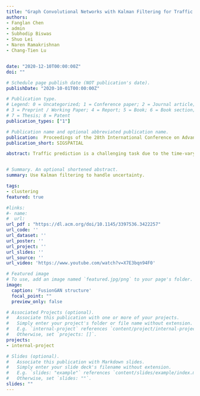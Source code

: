 ```yaml
---
title: "Graph Convolutional Networks with Kalman Filtering for Traffic Prediction"
authors:
- Fanglan Chen
- admin
- Subhodip Biswas
- Shuo Lei
- Naren Ramakrishnan
- Chang-Tien Lu


date: "2020-12-10T00:00:00Z"
doi: ""

# Schedule page publish date (NOT publication's date).
publishDate: "2020-10-01T00:00:00Z"

# Publication type.
# Legend: 0 = Uncategorized; 1 = Conference paper; 2 = Journal article;
# 3 = Preprint / Working Paper; 4 = Report; 5 = Book; 6 = Book section;
# 7 = Thesis; 8 = Patent
publication_types: ["1"]

# Publication name and optional abbreviated publication name.
publication:  Proceedings of the 28th International Conference on Advances in Geographic Information 
publication_short: SIGSPATIAL

abstract: Traffic prediction is a challenging task due to the time-varying nature of traffic patterns and the complex spatial dependency of road networks. Adding to the challenge, there are a number of errors introduced in traffic sensor reporting, including bias and noise. However, most of the previous works treat the sensor observations as exact measures ignoring the effect of unknown noise. To model the spatial and temporal dependencies, existing studies combine graph neural networks (GNNs) with other deep learning techniques but their equal weighting of different dependencies limits the models' ability to capture the real dynamics in the traffic network. To deal with the above issues, we propose a novel deep learning framework called Deep Kalman Filtering Network (DKFN) to forecast the network-wide traffic state by modeling the self and neighbor dependencies as two streams, and their predictions are fused under the statistical theory and optimized through the Kalman filtering network. First, the reliability of each stream is evaluated using variances. Then, the Kalman filter is leveraged to properly fuse noisy observations in terms of their reliability. Experimental results reflect the superiority of the proposed method over baseline models on two real-world traffic datasets in the speed prediction task.


# Summary. An optional shortened abstract.
summary: Use Kalman filtering to handle uncertainty.

tags:
- clustering
featured: true

#links:
#- name:
#  url:  
url_pdf : "https://dl.acm.org/doi/10.1145/3397536.3422257"
url_code: ''
url_dataset: ''
url_poster: ''
url_project: ''
url_slides: ''
url_source: ''
url_video: 'https://www.youtube.com/watch?v=X7E3bqn94F0'

# Featured image
# To use, add an image named `featured.jpg/png` to your page's folder.
image:
  caption: 'FusionGAN structure'
  focal_point: ""
  preview_only: false

# Associated Projects (optional).
#   Associate this publication with one or more of your projects.
#   Simply enter your project's folder or file name without extension.
#   E.g. `internal-project` references `content/project/internal-project/index.md`.
#   Otherwise, set `projects: []`.
projects:
- internal-project

# Slides (optional).
#   Associate this publication with Markdown slides.
#   Simply enter your slide deck's filename without extension.
#   E.g. `slides: "example"` references `content/slides/example/index.md`.
#   Otherwise, set `slides: ""`.
slides: ""
---
```

